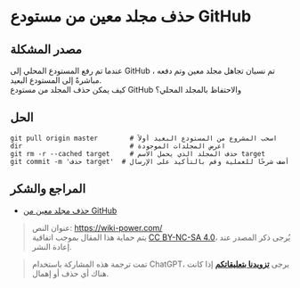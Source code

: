 # حذف مجلد معين من مستودع GitHub

## مصدر المشكلة

عندما تم رفع المستودع المحلي إلى GitHub ، تم نسيان تجاهل مجلد معين وتم دفعه مباشرةً إلى المستودع البعيد.  
كيف يمكن حذف المجلد من مستودع GitHub والاحتفاظ بالمجلد المحلي؟

## الحل

```shell
git pull origin master        # اسحب المشروع من المستودع البعيد أولاً
dir                           # اعرض المجلدات الموجودة
git rm -r --cached target     # حذف المجلد الذي يحمل الاسم target
git commit -m 'حذف target'  # أضف شرحًا للعملية وقم بالتأكيد على الإرسال
```

## المراجع والشكر

- [حذف مجلد معين من GitHub](https://blog.csdn.net/wudinaniya/article/details/77508229)

> عنوان النص: <https://wiki-power.com/>  
> يتم حماية هذا المقال بموجب اتفاقية [CC BY-NC-SA 4.0](https://creativecommons.org/licenses/by/4.0/deed.zh)، يُرجى ذكر المصدر عند إعادة النشر.

> تمت ترجمة هذه المشاركة باستخدام ChatGPT، يرجى [**تزويدنا بتعليقاتكم**](https://github.com/linyuxuanlin/Wiki_MkDocs/issues/new) إذا كانت هناك أي حذف أو إهمال.